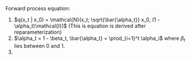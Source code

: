 Forward process equation:


1. $q(x_t | x_0) = \mathcal{N}(x_t; \sqrt{\bar{\alpha_t}} x_0, (1 - \alpha_t)\mathcal{I})$
(This is equation is derived after reparameterization)
2. $\alpha_t = 1 - \beta_t, \bar{\alpha_t} = \prod_{i=1}^t \alpha_i$
where $\beta_t$ lies between 0 and 1.
3. 

